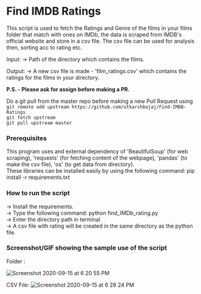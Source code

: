 # Find IMDB Ratings 
<!--Remove the below lines and add yours -->
This script is used to fetch the Ratings and Genre of the films in your films folder that match with ones on IMDb, the data is scraped from IMDB's official website and store in a csv file. The csv file can be used for analysis then, sorting acc to rating etc. 

Input: -> Path of the directory which contains the films. 

Output: -> A new csv file is made - 'film_ratings.csv' which contains the ratings for the films in your directory. 

__P.S. - Please ask for assign before making a PR.__

Do a git pull from the master repo before making a new Pull Request using<br>
`git remote add upstream https://github.com/utkarshbajaj/Find-IMDB-Ratings` <br>
`git fetch upstream`<br>
`git pull upstream master` 

### Prerequisites
<!--Remove the below lines and add yours -->
This program uses and external dependency of 'BeautifulSoup' (for web scraping), 'requests' (for fetching content of the webpage), 'pandas' (to make the csv file), 'os' (to get data from directory). <br>
These libraries can be installed easily by using the following command: pip install -r requirements.txt

### How to run the script
<!--Remove the below lines and add yours -->
-> Install the requirements. <br>
-> Type the following command: python find_IMDb_rating.py <br>
-> Enter the directory path in terminal  <br>
-> A csv file with rating will be created in the same directory as the python file. <br>

### Screenshot/GIF showing the sample use of the script
<!--Remove the below lines and add yours -->
Folder :

![Screenshot 2020-09-15 at 6 20 55 PM](https://user-images.githubusercontent.com/44445191/93214776-375f7280-f783-11ea-90a3-dcd29a84d7fc.png)

CSV File:
![Screenshot 2020-09-15 at 6 28 24 PM](https://user-images.githubusercontent.com/44445191/93214767-32022800-f783-11ea-893d-7f45240b6dc5.png)


